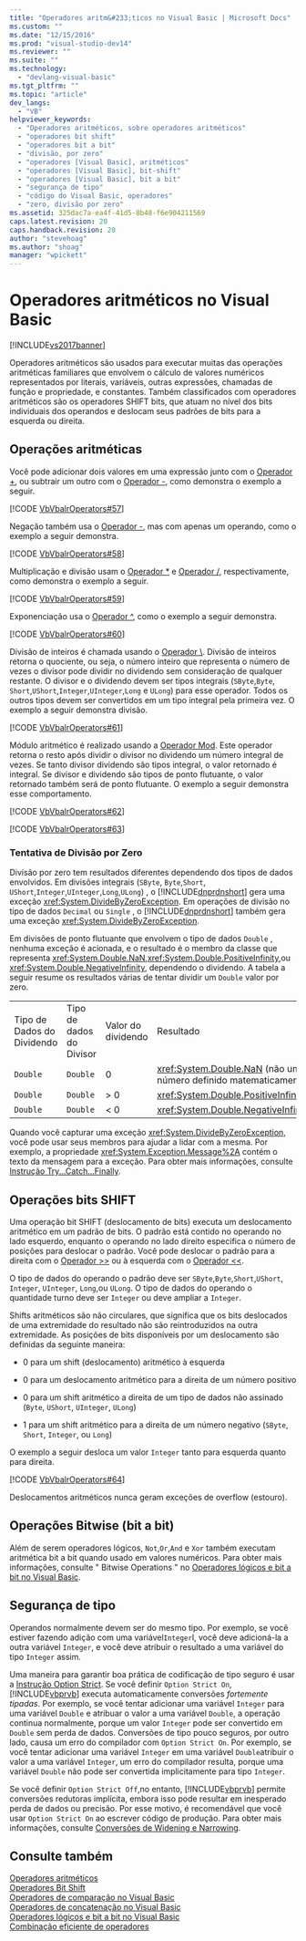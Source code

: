 ```yaml
---
title: "Operadores aritm&#233;ticos no Visual Basic | Microsoft Docs"
ms.custom: ""
ms.date: "12/15/2016"
ms.prod: "visual-studio-dev14"
ms.reviewer: ""
ms.suite: ""
ms.technology: 
  - "devlang-visual-basic"
ms.tgt_pltfrm: ""
ms.topic: "article"
dev_langs: 
  - "VB"
helpviewer_keywords: 
  - "Operadores aritméticos, sobre operadores aritméticos"
  - "operadores bit shift"
  - "operadores bit a bit"
  - "divisão, por zero"
  - "operadores [Visual Basic], aritméticos"
  - "operadores [Visual Basic], bit-shift"
  - "operadores [Visual Basic], bit a bit"
  - "segurança de tipo"
  - "código do Visual Basic, operadores"
  - "zero, divisão por zero"
ms.assetid: 325dac7a-ea4f-41d5-8b48-f6e904211569
caps.latest.revision: 20
caps.handback.revision: 20
author: "stevehoag"
ms.author: "shoag"
manager: "wpickett"
---
```

# Operadores aritm&#233;ticos no Visual Basic
[!INCLUDE[vs2017banner](../../../../csharp/includes/vs2017banner.md)]

Operadores aritméticos são usados para executar muitas das operações aritméticas familiares que envolvem o cálculo de valores numéricos representados por literais, variáveis, outras expressões, chamadas de função e propriedade, e constantes.  Também classificados com operadores aritméticos são os operadores SHIFT bits, que atuam no nível dos bits individuais dos operandos e deslocam seus padrões de bits para a esquerda ou direita.  
  
## Operações aritméticas  
 Você pode adicionar dois valores em uma expressão junto com o [Operador \+](../../../../visual-basic/language-reference/operators/addition-operator.md), ou subtrair um outro com o [Operador \-](../../../../visual-basic/language-reference/operators/subtraction-operator.md), como demonstra o exemplo a seguir.  
  
 [!CODE [VbVbalrOperators#57](../CodeSnippet/VS_Snippets_VBCSharp/VbVbalrOperators#57)]  
  
 Negação também usa o [Operador \-](../../../../visual-basic/language-reference/operators/subtraction-operator.md), mas com apenas um operando, como o exemplo a seguir demonstra.  
  
 [!CODE [VbVbalrOperators#58](../CodeSnippet/VS_Snippets_VBCSharp/VbVbalrOperators#58)]  
  
 Multiplicação e divisão usam o [Operador \*](../../../../visual-basic/language-reference/operators/multiplication-operator.md) e [Operador \/](../../../../visual-basic/language-reference/operators/floating-point-division-operator.md), respectivamente, como demonstra o exemplo a seguir.  
  
 [!CODE [VbVbalrOperators#59](../CodeSnippet/VS_Snippets_VBCSharp/VbVbalrOperators#59)]  
  
 Exponenciação usa o [Operador ^](../../../../visual-basic/language-reference/operators/exponentiation-operator.md), como o exemplo a seguir demonstra.  
  
 [!CODE [VbVbalrOperators#60](../CodeSnippet/VS_Snippets_VBCSharp/VbVbalrOperators#60)]  
  
 Divisão de inteiros é chamada usando o [Operador \\](../../../../visual-basic/language-reference/operators/integer-division-operator.md).  Divisão de inteiros retorna o quociente, ou seja, o número inteiro que representa o número de vezes o divisor pode dividir no dividendo sem consideração de qualquer restante.  O divisor e o dividendo devem ser tipos integrais \(`SByte`,`Byte`, `Short`,`UShort`,`Integer`,`UInteger`,`Long` e `ULong`\) para esse operador.  Todos os outros tipos devem ser convertidos em um tipo integral pela primeira vez.  O exemplo a seguir demonstra divisão.  
  
 [!CODE [VbVbalrOperators#61](../CodeSnippet/VS_Snippets_VBCSharp/VbVbalrOperators#61)]  
  
 Módulo aritmético é realizado usando a [Operador Mod](../../../../visual-basic/language-reference/operators/mod-operator.md).  Este operador retorna o resto após dividir o divisor no dividendo um número integral de vezes.  Se tanto divisor dividendo são tipos integral, o valor retornado é integral.  Se divisor e dividendo são tipos de ponto flutuante, o valor retornado também será de ponto flutuante.  O exemplo a seguir demonstra esse comportamento.  
  
 [!CODE [VbVbalrOperators#62](../CodeSnippet/VS_Snippets_VBCSharp/VbVbalrOperators#62)]  
  
 [!CODE [VbVbalrOperators#63](../CodeSnippet/VS_Snippets_VBCSharp/VbVbalrOperators#63)]  
  
### Tentativa de Divisão por Zero  
 Divisão por zero tem resultados diferentes dependendo dos tipos de dados envolvidos.  Em divisões integrais \(`SByte`, `Byte`,`Short`, `UShort`,`Integer`,`UInteger`,`Long`,`ULong`\) , o [!INCLUDE[dnprdnshort](../../../../csharp/getting-started/includes/dnprdnshort_md.md)] gera uma exceção <xref:System.DivideByZeroException>.  Em operações de divisão no tipo de dados `Decimal` ou `Single` , o [!INCLUDE[dnprdnshort](../../../../csharp/getting-started/includes/dnprdnshort_md.md)] também gera uma exceção <xref:System.DivideByZeroException>.  
  
 Em divisões de ponto flutuante que envolvem o tipo de dados `Double` , nenhuma exceção é acionada, e o resultado é o membro da classe que representa <xref:System.Double.NaN>,<xref:System.Double.PositiveInfinity>,ou <xref:System.Double.NegativeInfinity>, dependendo o dividendo.  A tabela a seguir resume os resultados várias de tentar dividir um `Double` valor por zero.  
  
|||||  
|-|-|-|-|  
|Tipo de Dados do Dividendo|Tipo de dados do Divisor|Valor do dividendo|Resultado|  
|`Double`|`Double`|0|<xref:System.Double.NaN> \(não um número definido matematicamente\)|  
|`Double`|`Double`|\> 0|<xref:System.Double.PositiveInfinity>|  
|`Double`|`Double`|\< 0|<xref:System.Double.NegativeInfinity>|  
  
 Quando você capturar uma exceção <xref:System.DivideByZeroException>, você pode usar seus membros para ajudar a lidar com a mesma.  Por exemplo, a propriedade <xref:System.Exception.Message%2A> contém o texto da mensagem para a exceção.  Para obter mais informações, consulte [Instrução Try...Catch...Finally](../../../../visual-basic/language-reference/statements/try-catch-finally-statement.md).  
  
## Operações bits SHIFT  
 Uma operação bit SHIFT \(deslocamento de bits\) executa um deslocamento aritmético em um padrão de bits.  O padrão está contido no operando no lado esquerdo, enquanto o operando no lado direito especifica o número de posições para deslocar o padrão.  Você pode deslocar o padrão para a direita com o [Operador \>\>](../Topic/%3E%3E%20Operator%20\(Visual%20Basic\).md) ou à esquerda com o [Operador \<\<](../../../../visual-basic/language-reference/operators/left-shift-operator.md).  
  
 O tipo de dados do operando o padrão deve ser `SByte`,`Byte`,`Short`,`UShort`, `Integer`, `UInteger`, `Long`,ou `ULong`.  O tipo de dados do operando o quantidade turno deve ser `Integer` ou deve ampliar a `Integer`.  
  
 Shifts aritméticos são não circulares, que significa que os bits deslocados de uma extremidade do resultado não são reintroduzidos na outra extremidade.  As posições de bits disponíveis por um deslocamento são definidas da seguinte maneira:  
  
-   0 para um shift \(deslocamento\) aritmético à esquerda  
  
-   0 para um deslocamento aritmético para a direita de um número positivo  
  
-   0 para um shift aritmético a direita de um tipo de dados não assinado \(`Byte`, `UShort`, `UInteger`, `ULong`\)  
  
-   1 para um shift aritmético para a direita de um número negativo \(`SByte`, `Short`, `Integer`, ou `Long`\)  
  
 O exemplo a seguir desloca um valor `Integer` tanto para esquerda quanto para direita.  
  
 [!CODE [VbVbalrOperators#64](../CodeSnippet/VS_Snippets_VBCSharp/VbVbalrOperators#64)]  
  
 Deslocamentos aritméticos nunca geram exceções de overflow \(estouro\).  
  
## Operações Bitwise \(bit a bit\)  
 Além de serem operadores lógicos, `Not`,`Or`,`And` e `Xor` também executam aritmética bit a bit quando usado em valores numéricos.  Para obter mais informações, consulte " Bitwise Operations " no [Operadores lógicos e bit a bit no Visual Basic](../../../../visual-basic/programming-guide/language-features/operators-and-expressions/logical-and-bitwise-operators.md).  
  
## Segurança de tipo  
 Operandos normalmente devem ser do mesmo tipo.  Por exemplo, se você estiver fazendo adição com uma variável`Integer`l, você deve adicioná\-la a outra variável `Integer`, e você deve atribuir o resultado a uma variável do tipo `Integer` assim.  
  
 Uma maneira para garantir boa prática de codificação de tipo seguro é usar a [Instrução Option Strict](../../../../visual-basic/language-reference/statements/option-strict-statement.md).  Se você definir `Option Strict On`, [!INCLUDE[vbprvb](../../../../csharp/programming-guide/concepts/linq/includes/vbprvb_md.md)] executa automaticamente conversões *fortemente tipadas*.  Por exemplo, se você tentar adicionar uma variável `Integer` para uma variável `Double` e atribuar o valor a uma variável `Double`, a operação continua normalmente, porque um valor `Integer` pode ser convertido em `Double` sem perda de dados.  Conversões de tipo pouco seguros, por outro lado, causa um erro do compilador com `Option Strict On`.  Por exemplo, se você tentar adicionar uma variável `Integer` em uma variável `Double`atribuir o valor a uma variável `Integer`, um erro do compilador resulta, porque uma variável `Double` não pode ser convertida implicitamente para tipo `Integer`.  
  
 Se você definir `Option Strict Off`,no entanto, [!INCLUDE[vbprvb](../../../../csharp/programming-guide/concepts/linq/includes/vbprvb_md.md)] permite conversões redutoras implícita, embora isso pode resultar em inesperado perda de dados ou precisão.  Por esse motivo, é recomendável que você usar `Option Strict On` ao escrever código de produção.  Para obter mais informações, consulte [Conversões de Widening e Narrowing](../../../../visual-basic/programming-guide/language-features/data-types/widening-and-narrowing-conversions.md).  
  
## Consulte também  
 [Operadores aritméticos](../../../../visual-basic/programming-guide/language-features/operators-and-expressions/arithmetic-operators.md)   
 [Operadores Bit Shift](../../../../visual-basic/language-reference/operators/bit-shift-operators.md)   
 [Operadores de comparação no Visual Basic](../../../../visual-basic/programming-guide/language-features/operators-and-expressions/comparison-operators.md)   
 [Operadores de concatenação no Visual Basic](../../../../visual-basic/programming-guide/language-features/operators-and-expressions/concatenation-operators.md)   
 [Operadores lógicos e bit a bit no Visual Basic](../../../../visual-basic/programming-guide/language-features/operators-and-expressions/logical-and-bitwise-operators.md)   
 [Combinação eficiente de operadores](../../../../visual-basic/programming-guide/language-features/operators-and-expressions/efficient-combination-of-operators.md)